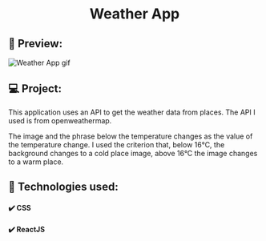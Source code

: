 <h1 align="center">Weather App</h1>
<h2>📸 Preview: </h2>
<img src="./src/assets/gifs/weather-app.gif" alt="Weather App gif">
<h2>💻 Project:</h2>
<p>
    This application uses an API to get the weather data from places. The API I used
    is from openweathermap.
</p>
<p>
    The image and the phrase below the temperature changes 
    as the value of the temperature change. I used the criterion that, below 16°C, the
    background changes to a cold place image, above 16°C the image changes to a warm place.
</p>
<h2>🚀 Technologies used:</h2>
<h4>✔️ CSS</h4>
<h4>✔️ ReactJS</h4>